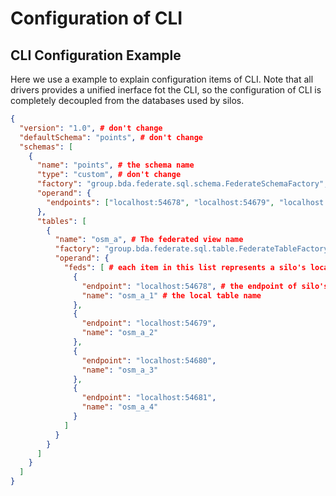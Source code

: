 # Configuration of CLI

## CLI Configuration Example

Here we use a example to explain configuration items of CLI.
Note that all drivers provides a unified inerface fot the CLI, so the configuration of CLI is completely decoupled from the databases used by silos.

```json
{
  "version": "1.0", # don't change
  "defaultSchema": "points", # don't change
  "schemas": [
    {
      "name": "points", # the schema name
      "type": "custom", # don't change
      "factory": "group.bda.federate.sql.schema.FederateSchemaFactory", # don't change
      "operand": {
        "endpoints": ["localhost:54678", "localhost:54679", "localhost:54680", "localhost:54681"] # The ip of each silo and the port bound by dirver(endpoint of silo's driver)
      },
      "tables": [
        {
          "name": "osm_a", # The federated view name
          "factory": "group.bda.federate.sql.table.FederateTableFactory", # don't change
          "operand": {
            "feds": [ # each item in this list represents a silo's local table
              {
                "endpoint": "localhost:54678", # the endpoint of silo's driver
                "name": "osm_a_1" # the local table name
              },
              {
                "endpoint": "localhost:54679",
                "name": "osm_a_2"
              },
              {
                "endpoint": "localhost:54680",
                "name": "osm_a_3"
              },
              {
                "endpoint": "localhost:54681",
                "name": "osm_a_4"
              }
            ]
          }
        }
      ]
    }
  ]
}

```